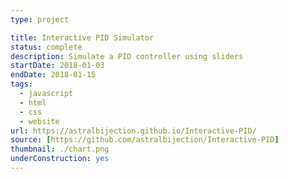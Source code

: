 ```yaml
---
type: project

title: Interactive PID Simulator
status: complete
description: Simulate a PID controller using sliders
startDate: 2018-01-03
endDate: 2018-01-15
tags:
  - javascript
  - html
  - css
  - website
url: https://astralbijection.github.io/Interactive-PID/
source: [https://github.com/astralbijection/Interactive-PID]
thumbnail: ./chart.png
underConstruction: yes
---
```

